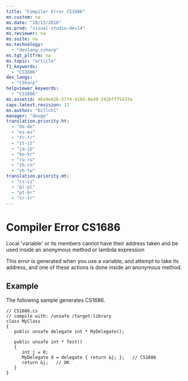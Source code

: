 ```yaml
---
title: "Compiler Error CS1686"
ms.custom: na
ms.date: "10/13/2016"
ms.prod: "visual-studio-dev14"
ms.reviewer: na
ms.suite: na
ms.technology: 
  - "devlang-csharp"
ms.tgt_pltfrm: na
ms.topic: "article"
f1_keywords: 
  - "CS1686"
dev_langs: 
  - "CSharp"
helpviewer_keywords: 
  - "CS1686"
ms.assetid: 46a9e82b-57f4-416d-8e49-242bfff5433a
caps.latest.revision: 12
ms.author: "billchi"
manager: "douge"
translation.priority.ht: 
  - "de-de"
  - "es-es"
  - "fr-fr"
  - "it-it"
  - "ja-jp"
  - "ko-kr"
  - "ru-ru"
  - "zh-cn"
  - "zh-tw"
translation.priority.mt: 
  - "cs-cz"
  - "pl-pl"
  - "pt-br"
  - "tr-tr"
---
```

# Compiler Error CS1686
Local 'variable' or its members cannot have their address taken and be used inside an anonymous method or lambda expression  
  
 This error is generated when you use a variable, and attempt to take its address, and one of these actions is done inside an anonymous method.  
  
## Example  
 The following sample generates CS1686.  
  
```  
// CS1686.cs  
// compile with: /unsafe /target:library  
class MyClass  
{  
   public unsafe delegate int * MyDelegate();  
  
   public unsafe int * Test()  
   {  
      int j = 0;  
      MyDelegate d = delegate { return &j; };   // CS1686  
      return &j;   // OK  
   }  
}  
```